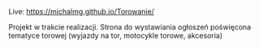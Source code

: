 Live: https://michalmg.github.io/Torowanie/

Projekt w trakcie realizacji.
Strona do wystawiania ogłoszeń poświęcona tematyce torowej (wyjazdy na tor, motocykle torowe, akcesoria)

